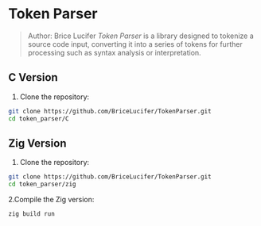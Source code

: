 # Token Parser
> Author: Brice Lucifer
*Token Parser* is a library designed to tokenize a source code input, converting it into a series of tokens for further processing such as syntax analysis or interpretation.

## C Version
1. Clone the repository:
```sh
git clone https://github.com/BriceLucifer/TokenParser.git
cd token_parser/C
```

## Zig Version
1. Clone the repository:
```sh
git clone https://github.com/BriceLucifer/TokenParser.git
cd token_parser/zig
```
2.Compile the Zig version:
```sh
zig build run
```